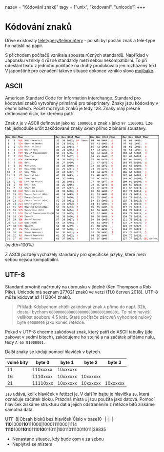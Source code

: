 nazev = "Kódování znaků"
tagy = ["unix", "kodovani", "unicode"]
+++
# Kódování znaků

Dříve existovaly [teletypery/teleprintery](https://en.wikipedia.org/wiki/Teleprinter) - po síti byl poslán znak a tele-type ho natiskl na papír.

S příchodem počítačů vznikala spousta různých standardů. Například v Japonsku vznikly 4 různé standardy mezi sebou nekompatibilní. To při odeslání textu z jednoho počítače na druhý produkovalo jen rozházený text. V japonštině pro označení takové situace dokonce vzniklo slovo [mojibake](https://en.wikipedia.org/wiki/Mojibake).

## ASCII

American Standard Code for Information Interchange. Standard pro kódování znaků vytvořený primárně pro teleprintery. Znaky jsou kódovány v sedmi bitech. Počet možných znaků je tedy 128. Znaky mají přesně definované číslo, ke kterému patří.

Znak `A` je v ASCII definován jako `65 1000001` a znak `a` jako `97 1100001`. Lze tak jednoduše určit zakódované znaky *okem* přímo z binární soustavy.

![ASCII tabulka](ascii-table.png){width=100%}

Z ASCII později vycházely standardy pro specifické jazyky, které mezi sebou nejsou kompatibilní.

## UTF-8

Standard prvotně načrtnutý na ubrousku v jídelně (Ken Thompson a Rob Pike). Unicode má seznam 277021 znaků ve verzi (11.0 červen 2018). UTF-8 může kódovat až 1112064 znaků.

>Příklad: Kdybychom chtěli zakódovat znak `A` přímo do např. 32b, dostali bychom `00000000000000000000000001000001`. To nám navýší velikost souboru 4.5 krát. Staré počítače zároveň vyhodnotí nulový byte `00000000` jako konec řetězce.

Pokud v UTF-8 chceme zakódovat znak, který patří do ASCII tabulky (jde zakovat v sedmi bitech), zakódujeme ho stejně a na začátek přidáme nulu, tedy `A 65 01000001`.

Další znaky se kódují pomocí hlaviček v bytech.

volné bity|byte 0|byte 1|byte 2|byte 3
-|-|-|-|-
11|110xxxxx|10xxxxxx
16|1110xxxx|10xxxxxx|10xxxxxx
21|11110xxx|10xxxxxx|10xxxxxx|10xxxxxx

`110` udává, kolik hlaviček v řetězci je. V dalším bajtu je hlavička `10`, která označuje začátek bloku. Prázdná místa `x` jsou použita jako datová. Pomocí hlaviček získáme strukturu dat a jejich odstraněním z řetězce bitů získáme samotná data.

UTF-8|Obsah bloků bez hlaviček|Číslo v base10
-|-|-|-
**110**10001**10**111000|10001111000|1114
**1110**1001**10**101110**10**011011|1001101110011011|39835

- Nenastane situace, kdy bude osm `0` za sebou
- Neplýtvá se místem
